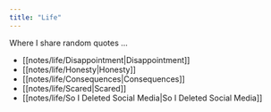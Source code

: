 ```yaml
---
title: "Life"
---
```

Where I share random quotes ...  
- [[notes/life/Disappointment|Disappointment]]
- [[notes/life/Honesty|Honesty]]
- [[notes/life/Consequences|Consequences]]
- [[notes/life/Scared|Scared]]
- [[notes/life/So I Deleted Social Media|So I Deleted Social Media]]